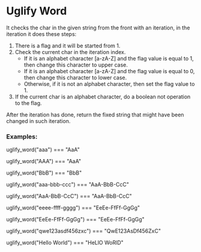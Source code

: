 # Uglify Word
It checks the char in the given string from the front with an iteration, in the iteration it does these steps:

1. There is a flag and it will be started from 1.
2. Check the current char in the iteration index.  
	- If it is an alphabet character [a-zA-Z] and the flag value is equal to 1, then change this character to upper case.  
	- If it is an alphabet character [a-zA-Z] and the flag value is equal to 0, then change this character to lower case.  
	- Otherwise, if it is not an alphabet character, then set the flag value to 1.
3. If the current char is an alphabet character, do a boolean not operation to the flag.

After the iteration has done, return the fixed string that might have been changed in such iteration.

### Examples:
uglify_word("aaa") === "AaA"

uglify_word("AAA") === "AaA"

uglify_word("BbB") === "BbB"

uglify_word("aaa-bbb-ccc") === "AaA-BbB-CcC"

uglify_word("AaA-BbB-CcC") === "AaA-BbB-CcC"

uglify_word("eeee-ffff-gggg") === "EeEe-FfFf-GgGg"

uglify_word("EeEe-FfFf-GgGg") === "EeEe-FfFf-GgGg"

uglify_word("qwe123asdf456zxc") === "QwE123AsDf456ZxC"

uglify_word("Hello World") === "HeLlO WoRlD"
